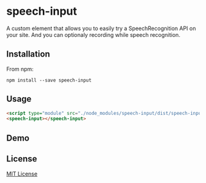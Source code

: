 # speech-input

A custom element that allows you to easily try a SpeechRecognition API on your site. And you can optionaly recording while speech recognition.

## Installation

From npm:

```
npm install --save speech-input
```

## Usage

```html
<script type="module" src="./node_modules/speech-input/dist/speech-input.min.mjs"></script>
<speech-input></speech-input>
```

## Demo

## License
[MIT License](https://github.com/hrfmmymt/speechinput/blob/master/LICENSE)
